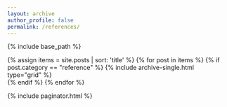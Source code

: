 ```yaml
---
layout: archive
author_profile: false
permalink: /references/
---
```


{% include base_path %}
<!-- <h3 class="archive__subtitle">Examples from various domains</h3>		This destroys lists -->
{% assign items = site.posts | sort: 'title' %}
{% for post in items %}
{% if post.category == "reference" %}
  {% include archive-single.html type="grid" %}      
{% endif %}
{% endfor %}

{% include paginator.html %}
